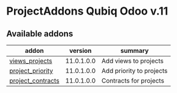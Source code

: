 ProjectAddons Qubiq Odoo v.11
=============================

[//]: # (addons)

Available addons
----------------
addon | version | summary
--- | --- | ---
[views_projects](views_projects/) | 11.0.1.0.0 | Add views to projects
[project_priority](project_priority/) | 11.0.1.0.0 | Add priority to projects
[project_contracts](project_contracts/) | 11.0.1.0.0 | Contracts for projects


[//]: # (end addons)